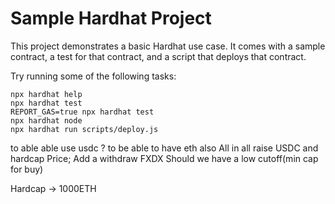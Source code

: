 # Sample Hardhat Project

This project demonstrates a basic Hardhat use case. It comes with a sample contract, a test for that contract, and a script that deploys that contract.

Try running some of the following tasks:

```shell
npx hardhat help
npx hardhat test
REPORT_GAS=true npx hardhat test
npx hardhat node
npx hardhat run scripts/deploy.js
```



to able able use usdc ?
to be able to have eth also
All in all raise USDC and hardcap Price;
Add a withdraw FXDX
Should we have a low cutoff(min cap for buy)



Hardcap -> 1000ETH
